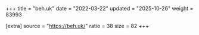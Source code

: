 +++
title = "beh.uk"
date = "2022-03-22"
updated = "2025-10-26"
weight = 83993

[extra]
source = "https://beh.uk/"
ratio = 38
size = 82
+++
